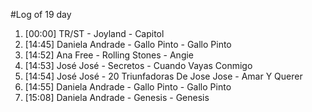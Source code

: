 #Log of 19 day

1. [00:00] TR/ST - Joyland - Capitol
1. [14:45] Daniela Andrade - Gallo Pinto - Gallo Pinto
1. [14:52] Ana Free - Rolling Stones - Angie
1. [14:53] José José - Secretos - Cuando Vayas Conmigo
1. [14:54] José José - 20 Triunfadoras De Jose Jose - Amar Y Querer
1. [14:55] Daniela Andrade - Gallo Pinto - Gallo Pinto
1. [15:08] Daniela Andrade - Genesis - Genesis

